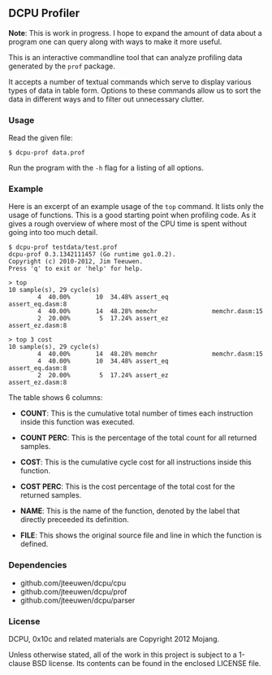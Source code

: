 ## DCPU Profiler

**Note**: This is work in progress. I hope to expand the amount of data about
a program one can query along with ways to make it more useful.

This is an interactive commandline tool that can analyze profiling data
generated by the `prof` package.

It accepts a number of textual commands which serve to display various
types of data in table form. Options to these commands allow us to
sort the data in different ways and to filter out unnecessary clutter.

### Usage

Read the given file:

    $ dcpu-prof data.prof

Run the program with the `-h` flag for a listing of all options.


### Example

Here is an excerpt of an example usage of the `top` command.
It lists only the usage of functions. This is a good starting point
when profiling code. As it gives a rough overview of where most of the CPU
time is spent without going into too much detail.

	$ dcpu-prof testdata/test.prof 
	dcpu-prof 0.3.1342111457 (Go runtime go1.0.2).
	Copyright (c) 2010-2012, Jim Teeuwen.
	Press 'q' to exit or 'help' for help.
	
	> top
	10 sample(s), 29 cycle(s)
		    4  40.00%       10  34.48% assert_eq            assert_eq.dasm:8
		    4  40.00%       14  48.28% memchr               memchr.dasm:15
		    2  20.00%        5  17.24% assert_ez            assert_ez.dasm:8

	> top 3 cost
	10 sample(s), 29 cycle(s)
		    4  40.00%       14  48.28% memchr               memchr.dasm:15
		    4  40.00%       10  34.48% assert_eq            assert_eq.dasm:8
		    2  20.00%        5  17.24% assert_ez            assert_ez.dasm:8


The table shows 6 columns:

* **COUNT**: This is the cumulative total number of times each instruction
  inside this function was executed.

* **COUNT PERC**: This is the percentage of the total count for all
  returned samples.
  
* **COST**: This is the cumulative cycle cost for all instructions inside
  this function.
  
* **COST PERC**: This is the cost percentage of the total cost for the
  returned samples.
  
* **NAME**: This is the name of the function, denoted by the label that
  directly preceeded its definition.
  
* **FILE**: This shows the original source file and line in which the
  function is defined.


### Dependencies

* github.com/jteeuwen/dcpu/cpu
* github.com/jteeuwen/dcpu/prof
* github.com/jteeuwen/dcpu/parser


### License

DCPU, 0x10c and related materials are Copyright 2012 Mojang.

Unless otherwise stated, all of the work in this project is subject to a
1-clause BSD license. Its contents can be found in the enclosed LICENSE file.
